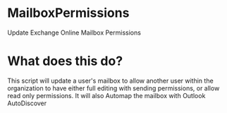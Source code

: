 # MailboxPermissions
Update Exchange Online Mailbox Permissions

# What does this do?
This script will update a user's mailbox to allow another user within the organization to have either full editing with sending permissions, or allow read only permissions. It will also Automap the mailbox with Outlook AutoDiscover
